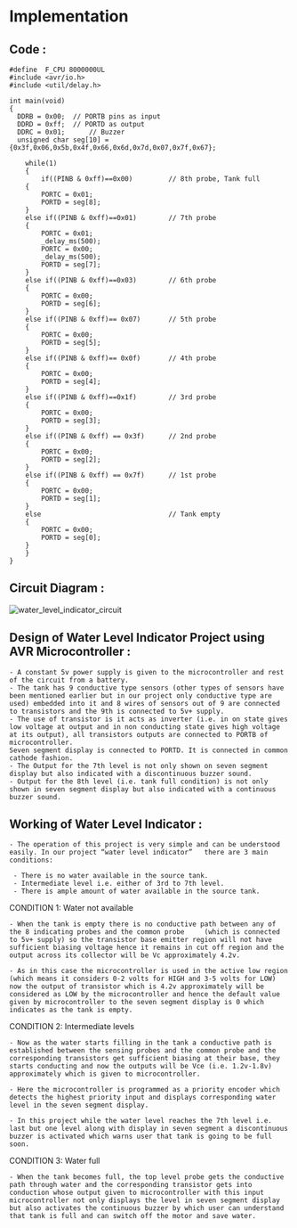 # Implementation

## Code :

    #define  F_CPU 8000000UL
    #include <avr/io.h>
    #include <util/delay.h>
    
    int main(void)
    {
      DDRB = 0x00;	// PORTB pins as input
	  DDRD = 0xff;	// PORTD as output
	  DDRC = 0x01;		// Buzzer
	  unsigned char seg[10] = {0x3f,0x06,0x5b,0x4f,0x66,0x6d,0x7d,0x07,0x7f,0x67};
	
        while(1)
        {
            if((PINB & 0xff)==0x00)			// 8th probe, Tank full	
		{
			PORTC = 0x01;
			PORTD = seg[8];
		}
		else if((PINB & 0xff)==0x01)		// 7th probe
		{		
			PORTC = 0x01;
			_delay_ms(500);
			PORTC = 0x00;
			_delay_ms(500);
			PORTD = seg[7];
		}
		else if((PINB & 0xff)==0x03)		// 6th probe
		{		
			PORTC = 0x00;
			PORTD = seg[6];
		}
		else if((PINB & 0xff)== 0x07)		// 5th probe
		{		
			PORTC = 0x00;
			PORTD = seg[5];
		}
		else if((PINB & 0xff)== 0x0f)		// 4th probe
		{		
			PORTC = 0x00;
			PORTD = seg[4];
		}
		else if((PINB & 0xff)==0x1f)		// 3rd probe 
		{		
			PORTC = 0x00;
			PORTD = seg[3];
		}
		else if((PINB & 0xff) == 0x3f)		// 2nd probe
		{		
			PORTC = 0x00;
			PORTD = seg[2];
		}	
		else if((PINB & 0xff) == 0x7f)		// 1st probe
		{		
			PORTC = 0x00;
			PORTD = seg[1];
		}	
		else                                // Tank empty
		{
			PORTC = 0x00;
			PORTD = seg[0];
		}					
        } 
    }





    
 ## Circuit Diagram :
 
![water_level_indicator_circuit](https://user-images.githubusercontent.com/98821876/157055385-86e49a74-1883-4893-87b6-aa280a6c8e48.png)














## Design of Water Level Indicator Project using AVR Microcontroller : 

	- A constant 5v power supply is given to the microcontroller and rest of the circuit from a battery.
	- The tank has 9 conductive type sensors (other types of sensors have been mentioned earlier but in our project only conductive type are used) embedded into it and 8 wires of sensors out of 9 are connected to transistors and the 9th is connected to 5v+ supply.
	- The use of transistor is it acts as inverter (i.e. in on state gives low voltage at output and in non conducting state gives high voltage at its output), all transistors outputs are connected to PORTB of microcontroller.
	Seven segment display is connected to PORTD. It is connected in common cathode fashion.
	- The Output for the 7th level is not only shown on seven segment display but also indicated with a discontinuous buzzer sound.
	- Output for the 8th level (i.e. tank full condition) is not only shown in seven segment display but also indicated with a continuous buzzer sound.


## Working of Water Level Indicator  : 

	- The operation of this project is very simple and can be understood easily. In our project “water level indicator”   there are 3 main conditions:

	 - There is no water available in the source tank.
	 - Intermediate level i.e. either of 3rd to 7th level.
	 - There is ample amount of water available in the source tank.


CONDITION 1: Water not available

	- When the tank is empty there is no conductive path between any of the 8 indicating probes and the common probe     (which is connected to 5v+ supply) so the transistor base emitter region will not have sufficient biasing voltage hence it remains in cut off region and the output across its collector will be Vc approximately 4.2v.
 
	- As in this case the microcontroller is used in the active low region (which means it considers 0-2 volts for HIGH and 3-5 volts for LOW) now the output of transistor which is 4.2v approximately will be considered as LOW by the microcontroller and hence the default value given by microcontroller to the seven segment display is 0 which indicates as the tank is empty.

CONDITION 2: Intermediate levels

	- Now as the water starts filling in the tank a conductive path is established between the sensing probes and the common probe and the corresponding transistors get sufficient biasing at their base, they starts conducting and now the outputs will be Vce (i.e. 1.2v-1.8v) approximately which is given to microcontroller.

	- Here the microcontroller is programmed as a priority encoder which detects the highest priority input and displays corresponding water level in the seven segment display.

	- In this project while the water level reaches the 7th level i.e. last but one level along with display in seven segment a discontinuous buzzer is activated which warns user that tank is going to be full soon.

CONDITION 3: Water full

	- When the tank becomes full, the top level probe gets the conductive path through water and the corresponding transistor gets into conduction whose output given to microcontroller with this input microcontroller not only displays the level in seven segment display but also activates the continuous buzzer by which user can understand that tank is full and can switch off the motor and save water.

    
